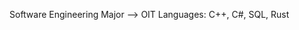 Software Engineering Major --> OIT
Languages: C++, C#, SQL, Rust
<!---
NathanGr33n/NathanGr33n is a ✨ special ✨ repository because its `README.md` (this file) appears on your GitHub profile.
You can click the Preview link to take a look at your changes.
--->
